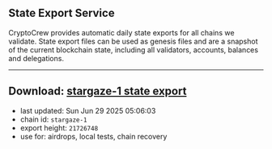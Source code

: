 ## State Export Service
CryptoCrew provides automatic daily state exports for all chains we validate. State export files can be used as genesis files and are a snapshot of the current blockchain state, including all validators, accounts, balances and delegations.

---
**Download: [stargaze-1 state export](https://dl-eu2.ccvalidators.com/SERVICE/stargaze/stargaze-1_export_21726748.json)**
---

- last updated: Sun Jun 29 2025 05:06:03
- chain id: `stargaze-1`
- export height: `21726748`
- use for: airdrops, local tests, chain recovery
